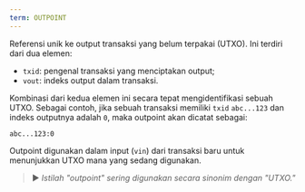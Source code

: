 ```yaml
---
term: OUTPOINT
---
```


Referensi unik ke output transaksi yang belum terpakai (UTXO). Ini terdiri dari dua elemen:
* `txid`: pengenal transaksi yang menciptakan output;
* `vout`: indeks output dalam transaksi.

Kombinasi dari kedua elemen ini secara tepat mengidentifikasi sebuah UTXO. Sebagai contoh, jika sebuah transaksi memiliki `txid` `abc...123` dan indeks outputnya adalah `0`, maka outpoint akan dicatat sebagai:

```text
abc...123:0
```

Outpoint digunakan dalam input (`vin`) dari transaksi baru untuk menunjukkan UTXO mana yang sedang digunakan.

> ► *Istilah "outpoint" sering digunakan secara sinonim dengan "UTXO."*